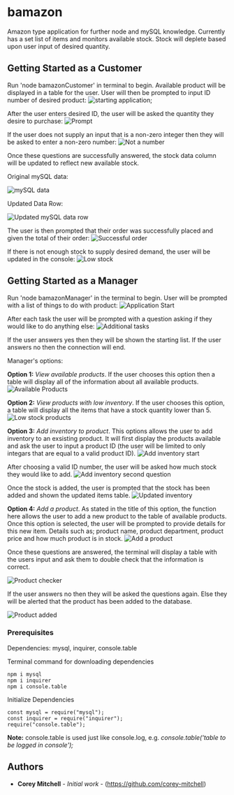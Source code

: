 # bamazon
Amazon type application for further node and mySQL knowledge. Currently has a set list of items and monitors available stock. Stock will deplete based upon user input of desired quantity.

## Getting Started as a Customer

Run 'node bamazonCustomer' in terminal to begin. Available product will be displayed in a table for the user. User will then be prompted to input ID number of desired product:
![starting application](https://user-images.githubusercontent.com/37916145/44622373-c176ce80-a87c-11e8-84b3-86e4b8fa9809.PNG);

After the user enters desired ID, the user will be asked the quantity they desire to purchase:
![Prompt](https://user-images.githubusercontent.com/37916145/44622372-c0de3800-a87c-11e8-861b-4ad6773a0ccd.PNG)

If the user does not supply an input that is a non-zero integer then they will be asked to enter a non-zero number:
![Not a number](https://user-images.githubusercontent.com/37916145/44622371-c0de3800-a87c-11e8-98b2-8236ff99ac60.PNG)

Once these questions are successfully answered, the stock data column will be updated to reflect new available stock.

Original mySQL data:

![mySQL data](https://user-images.githubusercontent.com/37916145/44622369-bc198400-a87c-11e8-8cbf-ea93d3ffb6d4.PNG)

Updated Data Row:

![Updated mySQL data row](https://user-images.githubusercontent.com/37916145/44622370-be7bde00-a87c-11e8-89a9-46b95447bcfe.PNG)

The user is then prompted that their order was successfully placed and given the total of their order:
![Successful order](https://user-images.githubusercontent.com/37916145/44622366-b02dc200-a87c-11e8-93a9-39759aeab176.PNG)

If there is not enough stock to supply desired demand, the user will be updated in the console:
![Low stock](https://user-images.githubusercontent.com/37916145/44622367-b4f27600-a87c-11e8-9b3a-31f37da1cb85.PNG)

## Getting Started as a Manager

Run 'node bamazonManager' in the terminal to begin. User will be prompted with a list of things to do with product:
![Application Start](https://user-images.githubusercontent.com/37916145/44632711-0cf4af80-a945-11e8-93c6-c93d7c7c2c2b.PNG)

After each task the user will be prompted with a question asking if they would like to do anything else:
![Additional tasks](https://user-images.githubusercontent.com/37916145/44632734-82608000-a945-11e8-848a-679295868090.PNG)

If the user answers yes then they will be shown the starting list. If the user answers no then the connection will end.

Manager's options:

**Option 1:** *View available products*. If the user chooses this option then a table will display all of the information about all available products.
![Available Products](https://user-images.githubusercontent.com/37916145/44632754-e4b98080-a945-11e8-80d9-08bee232e276.PNG)

**Option 2:** *View products with low inventory*. If the user chooses this option, a table will display all the items that have a stock quantity lower than 5.
![Low stock products](https://user-images.githubusercontent.com/37916145/44632781-5d204180-a946-11e8-8e13-6d06192702c7.PNG)

**Option 3:** *Add inventory to product*. This options allows the user to add inventory to an exsisting product. It will first display the products available and ask the user to input a product ID (the user will be limited to only integars that are equal to a valid product ID).
![Add inventory start](https://user-images.githubusercontent.com/37916145/44632815-f18aa400-a946-11e8-8258-51f09742d992.PNG)

After choosing a valid ID number, the user will be asked how much stock they would like to add.
![Add inventory second question](https://user-images.githubusercontent.com/37916145/44632826-3ca4b700-a947-11e8-972f-f10f4a48b23b.PNG)

Once the stock is added, the user is prompted that the stock has been added and shown the updated items table.
![Updated inventory](https://user-images.githubusercontent.com/37916145/44632878-3400b080-a948-11e8-84d8-6829d5053277.PNG)

**Option 4:** *Add a product*. As stated in the title of this option, the function here allows the user to add a new product to the table of available products. Once this option is selected, the user will be prompted to provide details for this new item. Details such as; product name, product department, product price and how much product is in stock.
![Add a product](https://user-images.githubusercontent.com/37916145/44632917-dfaa0080-a948-11e8-9308-c8febe676180.PNG)

Once these questions are answered, the terminal will display a table with the users input and ask them to double check that the information is correct.

![Product checker](https://user-images.githubusercontent.com/37916145/44632939-2bf54080-a949-11e8-829d-99e0fc46bfc9.PNG)

If the user answers no then they will be asked the questions again. Else they will be alerted that the product has been added to the database.

![Product added](https://user-images.githubusercontent.com/37916145/44632951-6fe84580-a949-11e8-8a70-62993cd866cc.PNG)


### Prerequisites

Dependencies:
  mysql,
  inquirer,
  console.table

Terminal command for downloading dependencies
```
npm i mysql
npm i inquirer
npm i console.table
```

Initialize Dependencies
```
const mysql = require("mysql");
const inquirer = require("inquirer");
require("console.table");
```

**Note:** console.table is used just like console.log, e.g. *console.table('table to be logged in console');*

## Authors

* **Corey Mitchell** - *Initial work* - (https://github.com/corey-mitchell)
